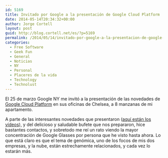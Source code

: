 ```yaml
---
id: 5169
title: Invitado por Google a la presentación de Google Cloud Platform
date: 2014-05-14T20:34:32+00:00
author: Jorge Cortell
layout: post
guid: http://blog.cortell.net/es/?p=5169
permalink: /2014/05/14/invitado-por-google-a-la-presentacion-de-google-cloud-platform/
categories:
  - Free Software
  - Geek Fun
  - General
  - Noticias
  - NY
  - Personal
  - Placeres de la vida
  - Technology
  - Technolust
---
```

El 25 de marzo Google NY me invitó a la presentación de las novedades de <a title="https://cloud.google.com" href="https://cloud.google.com" target="_blank">Google Cloud Platform</a> en sus oficinas de Chelsea, a 8 manzanas de mi apartamento.

A parte de las interesantes novedades que presentaron (<a title="https://cloud.google.com/events/google-cloud-platform-live/" href="https://cloud.google.com/events/google-cloud-platform-live/" target="_blank">aquí están los vídeos</a>), y del delicioso y saludable bufete que nos prepararon, hice bastantes contactos, y sobretodo me reí un rato viendo la mayor concentración de Google Glasses por persona que he visto hasta ahora. Lo que está claro es que el tema de genómica, uno de los focos de mis dos empresas, y la nube, están estrechamente relacionados, y cada vez lo estarán más.